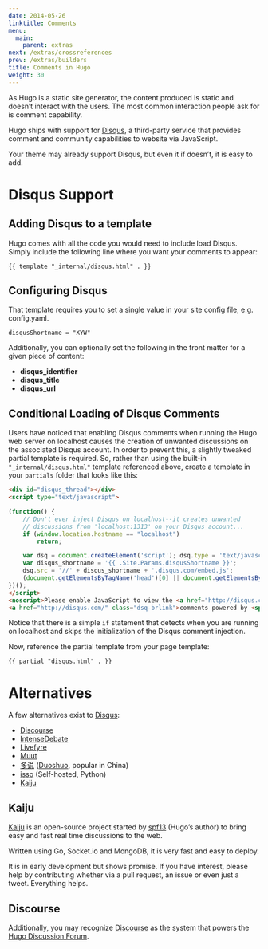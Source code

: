 ```yaml
---
date: 2014-05-26
linktitle: Comments
menu:
  main:
    parent: extras
next: /extras/crossreferences
prev: /extras/builders
title: Comments in Hugo
weight: 30
---
```


As Hugo is a static site generator, the content produced is static and doesn’t interact with the users. The most common interaction people ask for is comment capability.

Hugo ships with support for [Disqus](https://disqus.com/), a third-party service that provides comment and community capabilities to website via JavaScript.

Your theme may already support Disqus, but even it if doesn’t, it is easy to add.

# Disqus Support

## Adding Disqus to a template

Hugo comes with all the code you would need to include load Disqus. Simply include the following line where you want your comments to appear:

    {{ template "_internal/disqus.html" . }}

## Configuring Disqus

That template requires you to set a single value in your site config file, e.g. config.yaml.

    disqusShortname = "XYW"

Additionally, you can optionally set the following in the front matter
for a given piece of content:

 * **disqus_identifier**
 * **disqus_title**
 * **disqus_url**

## Conditional Loading of Disqus Comments

Users have noticed that enabling Disqus comments when running the Hugo web server on localhost causes the creation of unwanted discussions on the associated Disqus account. In order to prevent this, a slightly tweaked partial template is required. So, rather than using the built-in `"_internal/disqus.html"` template referenced above, create a template in your `partials` folder that looks like this:

```html
<div id="disqus_thread"></div>
<script type="text/javascript">

(function() {
    // Don't ever inject Disqus on localhost--it creates unwanted
    // discussions from 'localhost:1313' on your Disqus account...
    if (window.location.hostname == "localhost")
        return;

    var dsq = document.createElement('script'); dsq.type = 'text/javascript'; dsq.async = true;
    var disqus_shortname = '{{ .Site.Params.disqusShortname }}';
    dsq.src = '//' + disqus_shortname + '.disqus.com/embed.js';
    (document.getElementsByTagName('head')[0] || document.getElementsByTagName('body')[0]).appendChild(dsq);
})();
</script>
<noscript>Please enable JavaScript to view the <a href="http://disqus.com/?ref_noscript">comments powered by Disqus.</a></noscript>
<a href="http://disqus.com/" class="dsq-brlink">comments powered by <span class="logo-disqus">Disqus</span></a>
```

Notice that there is a simple `if` statement that detects when you are running on localhost and skips the initialization of the Disqus comment injection.

Now, reference the partial template from your page template:

    {{ partial "disqus.html" . }}


# Alternatives

A few alternatives exist to [Disqus](https://disqus.com/):

* [Discourse](http://www.discourse.org)
* [IntenseDebate](http://intensedebate.com/)
* [Livefyre](http://livefyre.com/)
* [Muut](http://muut.com/)
* [多说](http://duoshuo.com/) ([Duoshuo](http://duoshuo.com/), popular in China)
* [isso](http://posativ.org/isso/) (Self-hosted, Python)
* [Kaiju](https://github.com/spf13/kaiju)

## Kaiju

[Kaiju](https://github.com/spf13/kaiju) is an open-source project started by [spf13](http://spf13.com/) (Hugo’s author) to bring easy and fast real time discussions to the web.

Written using Go, Socket.io and MongoDB, it is very fast and easy to deploy.

It is in early development but shows promise. If you have interest, please help by contributing whether via a pull request, an issue or even just a tweet. Everything helps.

## Discourse

Additionally, you may recognize [Discourse](http://www.discourse.org) as the system that powers the [Hugo Discussion Forum](http://discuss.gohugo.io).

